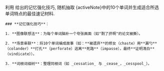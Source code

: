 利用 给出的记忆强化技巧, 随机抽取 {activeNote}中的10个单词并生成适合所选单词特点的最佳速记材料.


```
### **记忆强化技巧**：

1. **图像联想法**：为每个单词脑补一个夸张画面（如"剽了挤啊"的论文被撕）。
    
2. **场景串联**：将10个单词编成故事（如：**被遗弃**的修女（chaste）用**漏勺**（colander）**打孔**（perforate）逃离**死路**（impasse），最终**证明清白**（vindicate））。
    
3. **词根词缀树**：整理同根词（如 _cessation_ 与 _cease_，_cesspool_）。
```